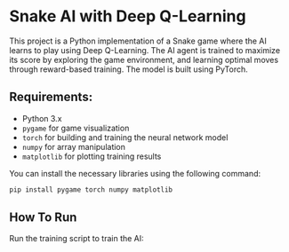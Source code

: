# Snake AI with Deep Q-Learning

This project is a Python implementation of a Snake game where the AI learns to play using Deep Q-Learning. The AI agent is trained to maximize its score by exploring the game environment, and learning optimal moves through reward-based training. The model is built using PyTorch.

## Requirements:
- Python 3.x
- `pygame` for game visualization
- `torch` for building and training the neural network model
- `numpy` for array manipulation
- `matplotlib` for plotting training results

You can install the necessary libraries using the following command:

```bash
pip install pygame torch numpy matplotlib
```

## How To Run

Run the training script to train the AI:
